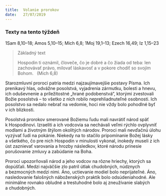 ```yaml
---
title:  Volanie prorokov
date:   27/07/2019
---
```


### Texty na tento týždeň
1Sam 8,10–18; Amos 5,10–15; Mich 6,8; 1Moj 19,1–13; Ezech 16,49; Iz 1,15–23

> <p>Základný text</p>
> Hospodin ti oznámil, človeče, čo je dobré a čo žiada od teba: len zachovávať právo, milovať láskavosť a v pokore chodiť so svojím Bohom.  (Mich 6,8)

Starozmluvní proroci patria medzi najzaujímavejšie postavy Písma. Ich prenikavý hlas, odvážne posolstvá, vyjadrenia zármutku, bolesti a hnevu, ich oduševnenie a príležitostné „hrané podobenstvá“, ktorými zvestovali Božie posolstvá – to všetko z nich robilo neprehliadnuteľné osobnosti. Ich posolstvo sa nedalo nebrať na vedomie, hoci nie vždy bolo pohodlné byť v ich blízkosti.

Posolstvá prorokov smerované Božiemu ľudu mali navrátiť národ späť k Hospodinovi. Izraeliti a ich vodcovia sa nechávali veľmi rýchlo ovplyvniť modlami a životným štýlom okolitých národov. Proroci mali nevďačnú úlohu vyzývať ľudí na pokánie. Niekedy na to stačilo pripomínanie Božej lásky a všetkého, čo pre nich Hospodin v minulosti vykonal, inokedy museli z ich úst zaznievať varovania a hrozby následkov, ktoré národu prinesie porušovanie zmluvy a zabúdanie na Boha.

Proroci upozorňovali národ a jeho vodcov na rôzne hriechy, ktorých sa dopúšťali. Medzi najväčšie zlo patril útlak chudobných, núdznych a bezmocných medzi nimi. Áno, uctievanie modiel bolo neprijateľné. Áno, nasledovanie falošných náboženských praktík bolo odsúdeniahodné. Ale minimálne rovnako obludné a trestuhodné bolo aj zneužívanie slabých a chudobných.